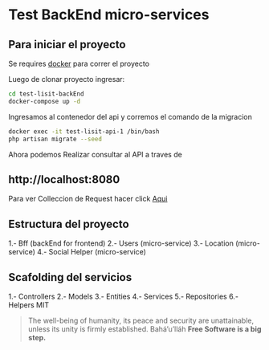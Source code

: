 # Test BackEnd micro-services

## Para iniciar el proyecto

Se requires [docker]() para correr el proyecto

Luego de clonar proyecto ingresar: 
```sh
cd test-lisit-backEnd
docker-compose up -d
```
Ingresamos al contenedor del api y corremos el comando de la migracion
```sh
docker exec -it test-lisit-api-1 /bin/bash
php artisan migrate --seed
```
Ahora podemos Realizar consultar al API a traves de
## http://localhost:8080
Para ver Colleccion de Request hacer click [Aqui](https://api.postman.com/collections/3565570-f4a14e9a-17be-48e0-889d-fa6596d8542d?access_key=PMAT-01H7SJQX29RETEM1CEZK4769WE)

## Estructura del proyecto
   1.- Bff (backEnd for frontend)
   2.- Users (micro-service)
   3.- Location (micro-service)
    4.- Social Helper (micro-service)

## Scafolding del servicios
   1.- Controllers
   2.- Models
   3.- Entities
    4.- Services
    5.- Repositories
    6.- Helpers
MIT

> The well-being of humanity, its peace and security are unattainable, unless its unity is firmly established.
> Bahá’u’lláh
**Free Software is a big step.**
